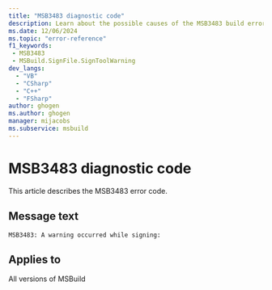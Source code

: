 ```yaml
---
title: "MSB3483 diagnostic code"
description: Learn about the possible causes of the MSB3483 build error, and get troubleshooting tips.
ms.date: 12/06/2024
ms.topic: "error-reference"
f1_keywords:
 - MSB3483
 - MSBuild.SignFile.SignToolWarning
dev_langs:
  - "VB"
  - "CSharp"
  - "C++"
  - "FSharp"
author: ghogen
ms.author: ghogen
manager: mijacobs
ms.subservice: msbuild
---
```


# MSB3483 diagnostic code

<!-- :::ErrorDefinitionDescription::: -->
<!-- :::editable-content name="introDescription"::: -->
This article describes the MSB3483 error code.
<!-- :::editable-content-end::: -->

## Message text

`MSB3483: A warning occurred while signing:`

<!-- :::editable-content name="postOutputDescription"::: -->
<!--
{StrBegin="MSB3483: "}
-->
<!-- :::editable-content-end::: -->
<!-- :::ErrorDefinitionDescription-end::: -->

## Applies to

All versions of MSBuild
